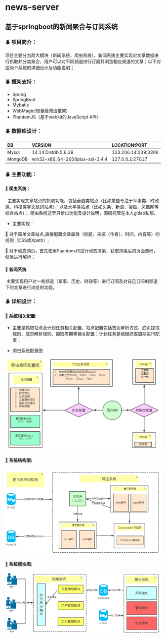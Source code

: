 # news-server
## 基于springboot的新闻聚合与订阅系统
### :beetle: 项目简介： 
项目主要分为两大模块（新闻系统、爬虫系统），新闻系统主要实现对文章数据进行抓取并分类聚合，用户可以对不同频道进行订阅并浏览相应频道的文章；以下对这两个系统的详细设计及功能说明；

### :beetle: 框架支持： 

  - Spring
  - SpringBoot
  - Mybatis
  - WebMagic(轻量级爬虫框架)
  - PhantomJS（基于webkit的JavaScript API）

### :beetle: 数据库设计：

|**DB**|**VERSION**|**LOCATION:PORT**|
|:---|:---|:---|
|Mysql|14.14 Distrib 5.6.39|123.206.14.239:3306|
|MongoDB|win32-x86_64-2008plus-ssl-3.4.4|127.0.0.1:27017|

### :beetle: 主要功能： 
 
 #### :bell: 爬虫系统：

   主要实现文章站点的抓取功能，包括垂直类站点（比如某些专注于军事类、时政类、科技类等文章的站点），以及水平类站点（比如头条、新浪、搜狐、凤凰网等综合站点）； 爬虫系统这里只给出功能及设计说明，源码托管在本人gitlab私服。

- 主要实现：

:pushpin: 对于简单文章站点,直接配置文章属性（标题、来源（作者）、时间、内容等）的规则（CSS或Xpath）;

:pushpin: 对于动态网页，首先使用PaantomJS进行动态渲染，获取渲染后的页面源码，然后进行解析；

 #### :bell: 新闻系统

  主要实现用户对一些频道（军事、历史、时政等）进行订阅及对自己订阅的频道下的文章进行浏览的功能，

### :beetle: 详细设计： 

#### :pushpin: 系统相关配置:

- 主要是抓取站点及计划任务相关配置，站点配置包括首页解析方式、底页提取规则、底页解析规则、抓取周期等相关配置；计划任务是根据抓取周期进行配置；

- 爬虫系统配置图

![](https://github.com/KeepTing/news-server/blob/master/src/main/images/爬虫系统配置图.png)


#### :pushpin: 系统结构图:

![](https://github.com/KeepTing/news-server/blob/master/src/main/images/爬虫系统结构图.png)

#### :pushpin: 系统模块图:

![](https://github.com/KeepTing/news-server/blob/master/src/main/images/爬虫系统模块图.png)
    
